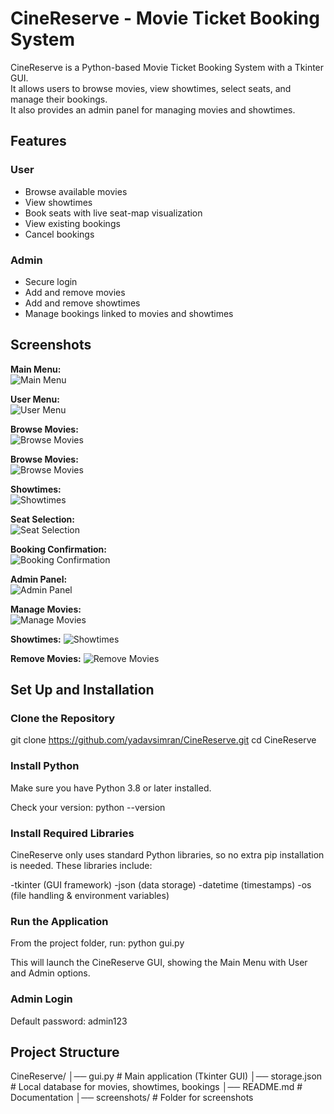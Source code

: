 # CineReserve - Movie Ticket Booking System

CineReserve is a Python-based Movie Ticket Booking System with a Tkinter GUI.  
It allows users to browse movies, view showtimes, select seats, and manage their bookings.  
It also provides an admin panel for managing movies and showtimes.


## Features

### User
- Browse available movies  
- View showtimes  
- Book seats with live seat-map visualization  
- View existing bookings  
- Cancel bookings  

### Admin
- Secure login  
- Add and remove movies  
- Add and remove showtimes  
- Manage bookings linked to movies and showtimes 


## Screenshots
**Main Menu:**  
![Main Menu](screenshots/main_menu.png)

**User Menu:**  
![User Menu](screenshots/user_menu.png)

**Browse Movies:**  
![Browse Movies](screenshots\availabe_movies.png)

**Browse Movies:**  
![Browse Movies](screenshots/browse_movies.png)

**Showtimes:**  
![Showtimes](screenshots/showtimes.png)

**Seat Selection:**  
![Seat Selection](screenshots/seat_selection.png)

**Booking Confirmation:**  
![Booking Confirmation](screenshots/booking_confirmation.png)

**Admin Panel:**  
![Admin Panel](screenshots/admin_pannel.png)

**Manage Movies:**  
![Manage Movies](screenshots/movie_list.png)

**Showtimes:**
![Showtimes](screenshots/date_time.png)

**Remove Movies:**
![Remove Movies](screenshots/movie_removed.png)



## Set Up and Installation

### Clone the Repository
git clone https://github.com/yadavsimran/CineReserve.git
cd CineReserve

### Install Python
Make sure you have Python 3.8 or later installed.

Check your version:
python --version

### Install Required Libraries
CineReserve only uses standard Python libraries, so no extra pip installation is needed.
These libraries include:

-tkinter (GUI framework)
-json (data storage)
-datetime (timestamps)
-os (file handling & environment variables)

### Run the Application
From the project folder, run:
python gui.py

This will launch the CineReserve GUI, showing the Main Menu with User and Admin options.

### Admin Login
Default password: admin123


## Project Structure

CineReserve/
│── gui.py              # Main application (Tkinter GUI)
│── storage.json        # Local database for movies, showtimes, bookings
│── README.md           # Documentation
│── screenshots/        # Folder for screenshots
